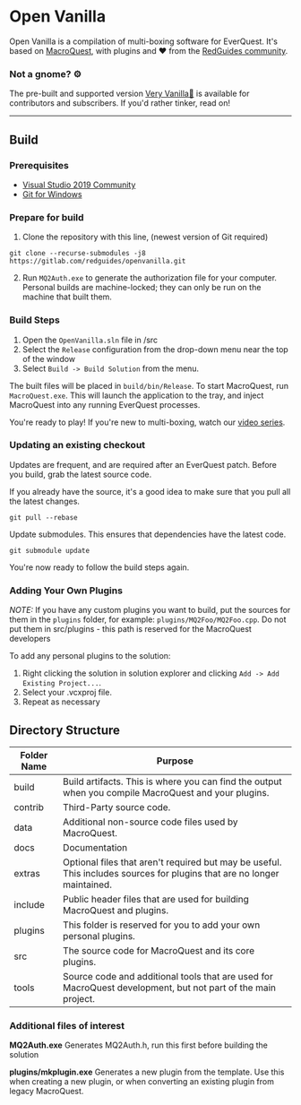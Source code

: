 # Open Vanilla

Open Vanilla is a compilation of multi-boxing software for EverQuest. It's based on [MacroQuest](https://gitlab.com/macroquest/), with plugins and ❤️ from the [RedGuides community](https://www.redguides.com). 
### Not a gnome? ⚙️
The pre-built and supported version [Very Vanilla🍦](https://www.redguides.com/community/resources/redguides-launcher.1255/) is available for contributors and subscribers. If you'd rather tinker, read on!

---
## Build

### Prerequisites

* [Visual Studio 2019 Community](https://visualstudio.microsoft.com/downloads/)
* [Git for Windows](https://git-scm.com/)

### Prepare for build

1) Clone the repository with this line, (newest version of Git required)

```
git clone --recurse-submodules -j8 https://gitlab.com/redguides/openvanilla.git
```

2) Run `MQ2Auth.exe` to generate the authorization file for your computer. Personal builds are machine-locked; they can only be run on the machine that built them. 

### Build Steps

1. Open the `OpenVanilla.sln` file in /src
1. Select the `Release` configuration from the drop-down menu near the top of the window
1. Select `Build -> Build Solution` from the menu.

The built files will be placed in `build/bin/Release`. To start MacroQuest, run `MacroQuest.exe`. This will launch the application to the tray, and inject MacroQuest into any running EverQuest processes. 

You're ready to play! If you're new to multi-boxing, watch our [video series](https://www.redguides.com/community/resources/multiboxing-everquest-the-red-guide-videos.1603/).

### Updating an existing checkout

Updates are frequent, and are required after an EverQuest patch. Before you build, grab the latest source code.

If you already have the source, it's a good idea to make sure that you pull all the latest changes.
```
git pull --rebase
```

Update submodules. This ensures that dependencies have the latest code.
```
git submodule update
```
You're now ready to follow the build steps again.

### Adding Your Own Plugins

_NOTE:_ If you have any custom plugins you want to build, put the sources for them in the `plugins` folder, for example:
`plugins/MQ2Foo/MQ2Foo.cpp`. Do not put them in src/plugins - this path is reserved for the MacroQuest developers

To add any personal plugins to the solution:
1. Right clicking the solution in solution explorer and clicking `Add -> Add Existing Project...`.
1. Select your .vcxproj file.
1. Repeat as necessary

## Directory Structure

Folder Name | Purpose
------------|-------------
build       | Build artifacts. This is where you can find the output when you compile MacroQuest and your plugins.
contrib     | Third-Party source code.
data        | Additional non-source code files used by MacroQuest.
docs        | Documentation
extras      | Optional files that aren't required but may be useful. This includes sources for plugins that are no longer maintained.
include     | Public header files that are used for building MacroQuest and plugins.
plugins     | This folder is reserved for you to add your own personal plugins.
src         | The source code for MacroQuest and its core plugins.
tools       | Source code and additional tools that are used for MacroQuest development, but not part of the main project.

### Additional files of interest

**MQ2Auth.exe** Generates MQ2Auth.h, run this first before building the solution

**plugins/mkplugin.exe** Generates a new plugin from the template. Use this when creating a new plugin, or when converting an existing plugin from legacy MacroQuest.
